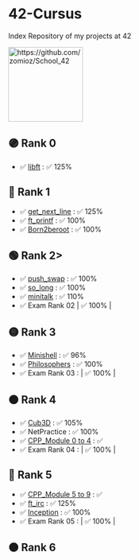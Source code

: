 # 42-Cursus
Index Repository of my projects at 42

<img src="https://avatars.githubusercontent.com/u/154385090?v=4" alt="https://github.com/zomioz/School_42" width="150" height="150">

## 🟣 Rank 0
- ✅ <a href="https://github.com/zomioz/Libft_42">libft</a> : ✅ 125%
## 🔵 Rank 1
- ✅ <a href="https://github.com/zomioz/get_next_line_42">get_next_line</a> : ✅ 125% 
- ✅ <a href="https://github.com/zomioz/ft_printf_42">ft_printf</a> : ✅ 100% 
- ✅ <a href="https://baigal.medium.com/born2beroot-e6e26dfb50ac">Born2beroot</a> : ✅ 100% 
## 🟢 Rank 2>
- ✅ <a href="https://github.com/zomioz/push_swap_42">push_swap</a> : ✅ 100% 
- ✅ <a href="https://github.com/zomioz/so_long_42">so_long</a> : ✅ 100% 
- ✅ <a href="https://github.com/zomioz/minitalk_42">minitalk</a> : ✅ 110% 
- ✅ Exam Rank 02 | ✅ 100% |
## 🟡 Rank 3
- ✅ <a href="https://github.com/zomioz/Minishell_42">Minishell</a> : ✅ 96%
- ✅ <a href="https://github.com/zomioz/Philosophers_42">Philosophers</a> :  ✅ 100%
- ✅ Exam Rank 03 : | ✅ 100% |
## 🟠 Rank 4
- ✅ <a href="https://github.com/zomioz/Cub3D_42">Cub3D</a> : ✅ 105%
- ✅ NetPractice : ✅ 100%
- ✅ <a href="https://github.com/zomioz/CPPModule_42">CPP_Module 0 to 4</a> : ✅
- ✅ Exam Rank 04 : | ✅ 100% |
## 🔴 Rank 5
- ✅ <a href="https://github.com/zomioz/CPPModule_42">CPP_Module 5 to 9</a> : ✅
- ✅ <a href="https://github.com/zomioz/IRC_42">ft_irc</a> : ✅ 125%
- ✅ <a href="https://github.com/zomioz/Inception_42">Inception</a> : ✅ 100%
- ✅ Exam Rank 05 : |  ✅ 100% |
## 🟤 Rank 6